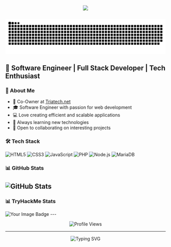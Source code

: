<h1 align="center">
  <img src="https://readme-typing-svg.herokuapp.com/?lines=Hi+There!+👋;I'm+Radipta!;Full+Stack+Developer;Co-Owner+Triatech.net&center=true&size=30">
</h1>

<p align="center">
  <img src="https://raw.githubusercontent.com/platane/snk/output/github-contribution-grid-snake.svg" alt="snake" style="max-width: 100%;">
</p>

## 🚀 Software Engineer | Full Stack Developer | Tech Enthusiast

### 💫 About Me
- 💼 Co-Owner at [Triatech.net](https://triatech.net)
- 🎓 Software Engineer with passion for web development
- 💻 Love creating efficient and scalable applications
- 🌱 Always learning new technologies
- 👯 Open to collaborating on interesting projects

### 🛠️ Tech Stack
![HTML5](https://img.shields.io/badge/-HTML5-E34F26?style=flat-square&logo=html5&logoColor=white)
![CSS3](https://img.shields.io/badge/-CSS3-1572B6?style=flat-square&logo=css3&logoColor=white)
![JavaScript](https://img.shields.io/badge/-JavaScript-F7DF1E?style=flat-square&logo=javascript&logoColor=black)
![PHP](https://img.shields.io/badge/-PHP-777BB4?style=flat-square&logo=php&logoColor=white)
![Node.js](https://img.shields.io/badge/-Node.js-339933?style=flat-square&logo=node.js&logoColor=white)
![MariaDB](https://img.shields.io/badge/-MariaDB-003545?style=flat-square&logo=mariadb&logoColor=white)

### 📊 GitHub Stats
![GitHub Stats](https://github-readme-stats.vercel.app/api?username=rbwtech&show_icons=true&theme=dark)
---

### 📊 TryHackMe Stats
<img src="https://tryhackme-badges.s3.amazonaws.com/rbwtech.png" alt="Your Image Badge" />
---

<p align="center">
  <img src="https://komarev.com/ghpvc/?username=rbwtech&color=blueviolet&style=flat-square&label=Profile+Views" alt="Profile Views">
</p>

---

<div align="center">
  <img src="https://readme-typing-svg.herokuapp.com?font=Fira+Code&pause=1000&color=F7D433&center=true&random=false&width=435&lines=Turning+crazy+ideas+into+reality;One+commit+at+a+time" alt="Typing SVG" />
</div>
